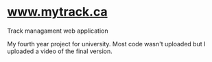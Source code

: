 www.mytrack.ca
==============

Track managament web application


My fourth year project for university. Most code wasn't uploaded but I uploaded a video of the final version.


